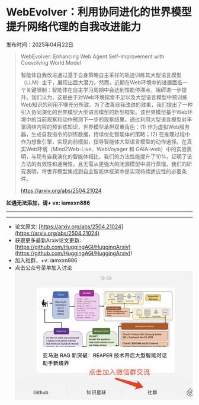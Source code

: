 # WebEvolver：利用协同进化的世界模型提升网络代理的自我改进能力
发布时间：2025年04月22日


> WebEvolver: Enhancing Web Agent Self-Improvement with Coevolving World Model
>
> 智能体自我改进通过基于自身策略自主采样的轨迹训练其大型语言模型（LLM）主干，展现出巨大潜力。然而，近期在Web环境中的进展面临一个关键限制：智能体在自主学习周期中会达到性能停滞点，阻碍进一步提升。我们认为，这是由于对Web环境探索不足以及大型语言模型中预训练Web知识的利用不够充分所致。为了改善自我改进的效果，我们提出了一种引入协同演化的世界模型大型语言模型的新型框架。该世界模型基于Web环境中的当前观察和动作预测下一步的观察结果。通过利用大型语言模型对丰富网络内容的预训练知识，世界模型承担双重角色：(1) 作为虚拟Web服务器，生成自我指令的训练数据，持续优化智能体的策略；(2) 在推理过程中作为想象引擎，实现向前模拟，指导智能体大型语言模型的动作选择。在真实Web环境（Mind2Web-Live、WebVoyager 和 GAIA-web）中的实验表明，与现有自我演化的智能体相比，我们的方法性能提升了10%，证明了该方法的有效性和通用性，且无需从更强大的闭源模型中进行蒸馏。我们的研究表明，将世界模型集成到自主智能体框架中是实现持续适应性的必要条件。
>
> https://arxiv.org/abs/2504.21024

**如遇无法添加，请+ vx: iamxxn886**
<hr />


<hr />

- 论文原文: [https://arxiv.org/abs/2504.21024](https://arxiv.org/abs/2504.21024)
- 获取更多最新Arxiv论文更新: [https://github.com/HuggingAGI/HuggingArxiv](https://github.com/HuggingAGI/HuggingArxiv)!
- 加入社群，+v: iamxxn886
- 点击公众号菜单加入讨论
![](https://raw.githubusercontent.com/HuggingAGI/wx_assets/main/2024/07/31/1722434818326-94339e92-22f1-4472-9d27-fed232f70b5d.jpeg)